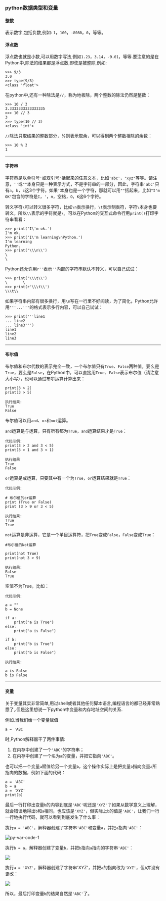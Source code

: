 ### python数据类型和变量



#### 整数

表示数字,包括负数,例如: `1`，`100`，`-8080`，`0`，等等。



#### 浮点数

浮点数也就是小数,可以用数字写法,例如`1.23`，`3.14`，`-9.01`，等等.要注意的是在Python中,除法的结果都是浮点数,即使是被整除,例如:

```
>>> 9/3
3.0
>>> type(9/3)
<class 'float'>
```

在python中,还有一种除法是`//`，称为地板除，两个整数的除法仍然是整数：

```
>>> 10 / 3
3.3333333333333335
>>> 10 // 3
3
>>> type(10 // 3)
<class 'int'>
```

`//`除法只取结果的整数部分，%则表示取余，可以得到两个整数相除的余数：

```
>>> 10 % 3
1
```

----

#### 字符串

字符串是以单引号`'`或双引号`"`括起来的任意文本，比如`'abc'`，`"xyz"`等等。请注意，`''`或`""`本身只是一种表示方式，不是字符串的一部分，因此，字符串`'abc'`只有`a`，`b`，`c`这3个字符。如果`'`本身也是一个字符，那就可以用`""`括起来，比如`"I'm OK"`包含的字符是`I`，`'`，`m`，空格，`O`，`K`这6个字符。

转义字符`\`可以转义很多字符，比如`\n`表示换行，`\t`表示制表符，字符`\`本身也要转义，所以`\\`表示的字符就是`\`，可以在Python的交互式命令行用`print()`打印字符串看看：

```
>>> print('I\'m ok.')
I'm ok.
>>> print('I\'m learning\nPython.')
I'm learning
Python.
>>> print('\\\n\\')
\
\
```

Python还允许用`r''`表示`''`内部的字符串默认不转义，可以自己试试：

```
>>> print('\\\t\\')
\       \
>>> print(r'\\\t\\')
\\\t\\
```

如果字符串内部有很多换行，用`\n`写在一行里不好阅读，为了简化，Python允许用`'''...'''`的格式表示多行内容，可以自己试试：

```
>>> print('''line1
... line2
... line3''')
line1
line2
line3
```

---

#### 布尔值

布尔值和布尔代数的表示完全一致，一个布尔值只有`True`、`False`两种值，要么是`True`，要么是`False`，在Python中，可以直接用`True`、`False`表示布尔值（请注意大小写），也可以通过布尔运算计算出来：

```
print(3 > 2)
print(3 > 5)

执行结果:
True
False
```

布尔值可以用`and`、`or`和`not`运算。

`and`运算是与运算，只有所有都为`True`，`and`运算结果才是`True`：

```
代码示例:
print(3 > 2 and 3 < 5)
print(3 > 1 and 3 < 1)

执行结果
True
False
```

`or`运算是或运算，只要其中有一个为`True`，`or`运算结果就是`True`：

```
代码示例:

# 布尔值的or运算
print (True or False)
print (3 > 9 or 3 < 5)

执行结果:
True
True
```

`not`运算是非运算，它是一个单目运算符，把`True`变成`False`，`False`变成`True`：

```
#布尔值的Not运算

print(not True)
print(not 3 > 9)

执行结果:
False
True
```

空值不为True，比如：

```
代码示例:

a = ""
b = None

if a:
    print("a is True")
else:
    print("a is False")

if b:
    print("b is True")
else:
    print("b is False")
    
执行结果:

a is False
b is False
```

---

#### 变量

关于变量其实非常简单,用过shell或者其他任何脚本语言,编程语言的都已经非常熟悉了,.但是这里想说一下python中变量和内存地址空间的关系.

例如.当我们给一个变量赋值

```
a = 'ABC
```

时,Python解释器干了两件事情:

1. 在内存中创建了一个`'ABC'`的字符串；
2. 在内存中创建了一个名为`a`的变量，并把它指向`'ABC'`。

也可以把一个变量`a`赋值给另一个变量`b`，这个操作实际上是把变量`b`指向变量`a`所指向的数据，例如下面的代码：

```
a = 'ABC'
b = a
a = 'XYZ'
print(b)
```

最后一行打印出变量`b`的内容到底是`'ABC'`呢还是`'XYZ'`？如果从数学意义上理解，就会错误地得出`b`和`a`相同，也应该是`'XYZ'`，但实际上`b`的值是`'ABC'`，让我们一行一行地执行代码，就可以看到到底发生了什么事：

执行`a = 'ABC'`，解释器创建了字符串`'ABC'`和变量`a`，并把`a`指向`'ABC'`：

![py-var-code-1](https://www.liaoxuefeng.com/files/attachments/923791878255456/0)

执行`b = a`，解释器创建了变量`b`，并把`b`指向`a`指向的字符串`'ABC'`：

![](https://www.liaoxuefeng.com/files/attachments/923792058613440/0)

执行`a = 'XYZ'`，解释器创建了字符串'XYZ'，并把`a`的指向改为`'XYZ'`，但`b`并没有更改：

![](https://www.liaoxuefeng.com/files/attachments/923792191637760/0)

所以，最后打印变量`b`的结果自然是`'ABC'`了。



